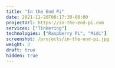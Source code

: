 ```yaml
---
title: "In the End Pi"
date: 2021-11-28T00:17:38-08:00
projectUrl: https://in-the-end-pi.com
services: ["Tinkering"]
technologies: ["Raspberry Pi", "Midi"]
screenshot: /projects/in-the-end-pi.jpg
weight: 3
draft: true
hidden: true
---
```

